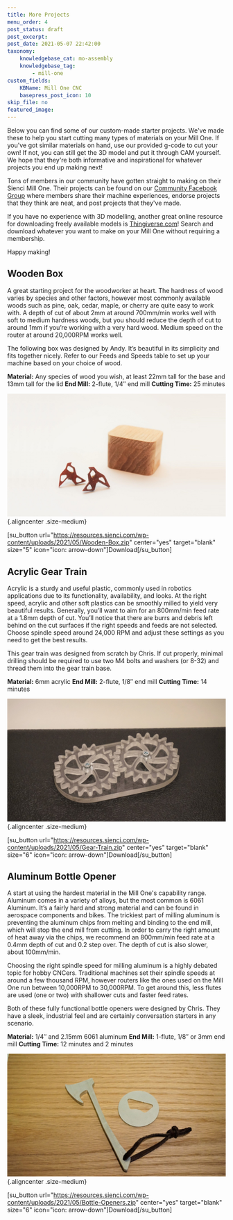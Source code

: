 ```yaml
---
title: More Projects
menu_order: 4
post_status: draft
post_excerpt: 
post_date: 2021-05-07 22:42:00
taxonomy:
    knowledgebase_cat: mo-assembly
    knowledgebase_tag:
        - mill-one
custom_fields:
    KBName: Mill One CNC
    basepress_post_icon: 10
skip_file: no
featured_image: 
---
```


Below you can find some of our custom-made starter projects. We've made these to help you start cutting many types of materials on your Mill One. If you've got similar materials on hand, use our provided g-code to cut your own! If not, you can still get the 3D model and put it through CAM yourself. We hope that they're both informative and inspirational for whatever projects you end up making next!

Tons of members in our community have gotten straight to making on their Sienci Mill One. Their projects can be found on our <a href="https://www.facebook.com/groups/166433110494695/" target="_blank" rel="noopener">Community Facebook Group</a> where members share their machine experiences, endorse projects that they think are neat, and post projects that they've made.

If you have no experience with 3D modelling, another great online resource for downloading freely available models is <a href="https://www.thingiverse.com/SienciLabs/collections" target="_blank" rel="noopener">Thingiverse.com</a>! Search and download whatever you want to make on your Mill One without requiring a membership.

Happy making!
<h2>Wooden Box</h2>
A great starting project for the woodworker at heart. The hardness of wood varies by species and other factors, however most commonly available woods such as pine, oak, cedar, maple, or cherry are quite easy to work with. A depth of cut of about 2mm at around 700mm/min works well with soft to medium hardness woods, but you should reduce the depth of cut to around 1mm if you’re working with a very hard wood. Medium speed on the router at around 20,000RPM works well.

The following box was designed by Andy. It’s beautiful in its simplicity and fits together nicely. Refer to our Feeds and Speeds table to set up your machine based on your choice of wood.

<strong>Material:</strong> Any species of wood you wish, at least 22mm tall for the base and 13mm tall for the lid
<strong>End Mill:</strong> 2-flute, 1/4″ end mill
<strong>Cutting Time:</strong> 25 minutes

![alt text](../../_images/_mill-one/_assembly/mo_projects_p1_Box.jpg){.aligncenter .size-medium}

[su_button url="https://resources.sienci.com/wp-content/uploads/2021/05/Wooden-Box.zip" center="yes" target="blank" size="5" icon="icon: arrow-down"]Download[/su_button]

<h2>Acrylic Gear Train</h2>

Acrylic is a sturdy and useful plastic, commonly used in robotics applications due to its functionality, availability, and looks. At the right speed, acrylic and other soft plastics can be smoothly milled to yield very beautiful results. Generally, you’ll want to aim for an 800mm/min feed rate at a 1.8mm depth of cut. You’ll notice that there are burrs and debris left behind on the cut surfaces if the right speeds and feeds are not selected. Choose spindle speed around 24,000 RPM and adjust these settings as you need to get the best results.

This gear train was designed from scratch by Chris. If cut properly, minimal drilling should be required to use two M4 bolts and washers (or 8-32) and thread them into the gear train base.

<strong>Material:</strong> 6mm acrylic
<strong>End Mill:</strong> 2-flute, 1/8″ end mill
<strong>Cutting Time:</strong> 14 minutes

![alt text](../../_images/_mill-one/_assembly/mo_projects_p2_Gear.jpg){.aligncenter .size-medium}

[su_button url="https://resources.sienci.com/wp-content/uploads/2021/05/Gear-Train.zip" center="yes" target="blank" size="6" icon="icon: arrow-down"]Download[/su_button]
<h2>Aluminum Bottle Opener</h2>
A start at using the hardest material in the Mill One's capability range. Aluminum comes in a variety of alloys, but the most common is 6061 Aluminum. It’s a fairly hard and strong material and can be found in aerospace components and bikes. The trickiest part of milling aluminum is preventing the aluminum chips from melting and binding to the end mill, which will stop the end mill from cutting. In order to carry the right amount of heat away via the chips, we recommend an 800mm/min feed rate at a 0.4mm depth of cut and 0.2 step over. The depth of cut is also slower, about 100mm/min.

Choosing the right spindle speed for milling aluminum is a highly debated topic for hobby CNCers. Traditional machines set their spindle speeds at around a few thousand RPM, however routers like the ones used on the Mill One run between 10,000RPM to 30,000RPM. To get around this, less flutes are used (one or two) with shallower cuts and faster feed rates.

Both of these fully functional bottle openers were designed by Chris. They have a sleek, industrial feel and are certainly conversation starters in any scenario.

<strong>Material:</strong> 1/4″ and 2.15mm 6061 aluminum
<strong>End Mill:</strong> 1-flute, 1/8″ or 3mm end mill
<strong>Cutting Time:</strong> 12 minutes and 2 minutes

![alt text](../../_images/_mill-one/_assembly/mo_projects_p3_BottleOpen.jpg){.aligncenter .size-medium}

[su_button url="https://resources.sienci.com/wp-content/uploads/2021/05/Bottle-Openers.zip" center="yes" target="blank" size="6" icon="icon: arrow-down"]Download[/su_button]

&nbsp;
